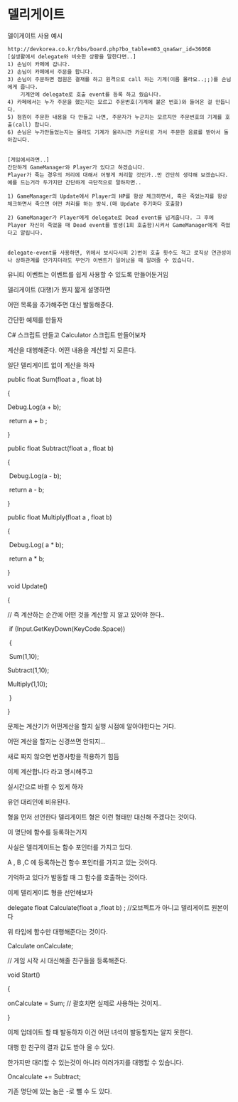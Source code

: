 # 델리게이트

델이게이트 사용 예시

```
http://devkorea.co.kr/bbs/board.php?bo_table=m03_qna&wr_id=36068
[실생활에서 delegate와 비슷한 상황을 말한다면..]
1) 손님이 카페에 갑니다.
2) 손님이 카페에서 주문을 합니다.
3) 손님이 주문하면 점원은 결재를 하고 원격으로 call 하는 기계(이름 몰라요..;;)를 손님에게 줍니다.
    기계안에 delegate로 호출 event를 등록 하고 줬습니다.
4) 카페에서는 누가 주문을 했는지는 모르고 주문번호(기계에 붙은 번호)와 들어온 걸 만듭니다.
5) 점원이 주문한 내용을 다 만들고 나면, 주문자가 누군지는 모르지만 주문번호의 기계를 호출(call) 합니다.
6) 손님은 누가만들었는지는 몰라도 기계가 울리니깐 카운터로 가서 주문한 음료를 받아서 돌아갑니다.


[게임에서라면..]
간단하게 GameManager와 Player가 있다고 하겠습니다.
Player가 죽는 경우의 처리에 대해서 어떻게 처리할 것인가..만 간단히 생각해 보겠습니다.
예를 드는거라 두가지만 간단하게 극단적으로 말하자면..

1) GameManager의 Update에서 Player의 HP를 항상 체크하면서, 혹은 죽었는지를 항상 체크하면서 죽으면 어떤 처리를 하는 방식.(매 Update 주기마다 호출함)

2) GameManager가 Player에게 delegate로 Dead event를 넘겨줍니다. 그 후에 Player 자신이 죽었을 때 Dead event를 발생(1회 호출함)시켜서 GameManager에게 죽었다고 알립니다.


delegate-event를 사용하면, 위에서 보시다시피 2)번이 호출 횟수도 적고 로직상 연관성이나 상하관계를 안가지더라도 무언가 이벤트가 일어났을 때 알려줄 수 있습니다.
```





유니티 이벤트는 이벤트를 쉽게 사용할 수 있도록 만들어둔거임



델리게이트 (대행)가 뭔지 짧게 설명하면 

어떤 목록을 추가해주면 대신 발동해준다.



간단한 예제를 만들자



C# 스크립트 만들고 Calculator 스크립트 만들어보자



계산을 대행해준다. 어떤 내용을 계산할 지 모른다.



일단 델리게이트 없이 계산을 하자



public float Sum(float a , float b)

{

   Debug.Log(a + b);

​	return a + b ;

}

public float Subtract(float a , float b)

{

​	Debug.Log(a - b);

​	return a - b;

}



public float Multiply(float a , float b)

{

​	Debug.Log( a * b);

​	return a * b;

}



void Update()

{



// 즉 계산하는 순간에 어떤 것을 계산할 지 알고 있어야 한다..

​	if (Input.GetKeyDown(KeyCode.Space))

​	{

​		Sum(1,10);

Subtract(1,10);

Multiply(1,10);

​	}

}



문제는 계산기가 어떤계산을 할지 실행 시점에 알아야한다는 거다.

어떤 계산을 할지는 신경쓰면 안되지...

새로 짜지 않으면 변경사항을 적용하기 힘듬



이제 계산합니다 라고 명시해주고

실시간으로 바뀔 수 있게 하자



유언 대리인에 비유된다.



형을 먼저 선언한다 델리게이트 형은 이런 형태만 대신해 주겠다는 것이다.



이 명단에 함수를 등록하는거지



사실은 델리게이트는 함수 포인터를 가지고 있다.

A , B ,C 에 등록하는건 함수 포인터를 가지고 있는 것이다.

기억하고 있다가 발동할 때 그 함수를 호출하는 것이다.



이제 델리게이트 형을 선언해보자

delegate float Calculate(float a ,float b) ; //오브젝트가 아니고 델리게이트 원본이다

위 타입에 함수만 대행해준다는 것이다.

Calculate onCalculate;



// 게임 시작 시 대신해줄 친구들을 등록해준다.

void Start()

{

onCalculate = Sum; // 괄호치면 실제로 사용하는 것이지..

}

이제 업데이트 할 때 발동하자 이건 어떤 녀석이 발동할지는 알지 못한다.



대행 한 친구의 결과 값도 받아 올 수 있다.



한가지만 대리할 수 있는것이 아니라 여러가지를 대행할 수 있습니다.

Oncalculate += Subtract;

기존 명단에 있는 놈은 -로 뺄 수 도 있다.





